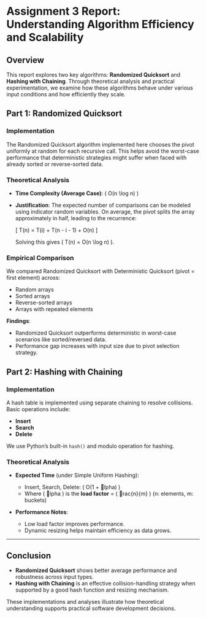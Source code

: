 # Assignment 3 Report: Understanding Algorithm Efficiency and Scalability

## Overview
This report explores two key algorithms: **Randomized Quicksort** and **Hashing with Chaining**. Through theoretical analysis and practical experimentation, we examine how these algorithms behave under various input conditions and how efficiently they scale.



## Part 1: Randomized Quicksort

### Implementation
The Randomized Quicksort algorithm implemented here chooses the pivot uniformly at random for each recursive call. This helps avoid the worst-case performance that deterministic strategies might suffer when faced with already sorted or reverse-sorted data.

### Theoretical Analysis
- **Time Complexity (Average Case)**: \( O(n \log n) \)
- **Justification**: The expected number of comparisons can be modeled using indicator random variables. On average, the pivot splits the array approximately in half, leading to the recurrence:

  \[
  T(n) = T(i) + T(n - i - 1) + O(n)
  \]

  Solving this gives \( T(n) = O(n \log n) \).

### Empirical Comparison
We compared Randomized Quicksort with Deterministic Quicksort (pivot = first element) across:
- Random arrays
- Sorted arrays
- Reverse-sorted arrays
- Arrays with repeated elements

**Findings**:
- Randomized Quicksort outperforms deterministic in worst-case scenarios like sorted/reversed data.
- Performance gap increases with input size due to pivot selection strategy.



## Part 2: Hashing with Chaining

### Implementation
A hash table is implemented using separate chaining to resolve collisions. Basic operations include:
- **Insert**
- **Search**
- **Delete**

We use Python’s built-in `hash()` and modulo operation for hashing.

### Theoretical Analysis
- **Expected Time** (under Simple Uniform Hashing):
  - Insert, Search, Delete: \( O(1 + lpha) \)
  - Where \( lpha \) is the **load factor** = \( rac{n}{m} \) (n: elements, m: buckets)

- **Performance Notes**:
  - Low load factor improves performance.
  - Dynamic resizing helps maintain efficiency as data grows.

---

## Conclusion

- **Randomized Quicksort** shows better average performance and robustness across input types.
- **Hashing with Chaining** is an effective collision-handling strategy when supported by a good hash function and resizing mechanism.

These implementations and analyses illustrate how theoretical understanding supports practical software development decisions.
